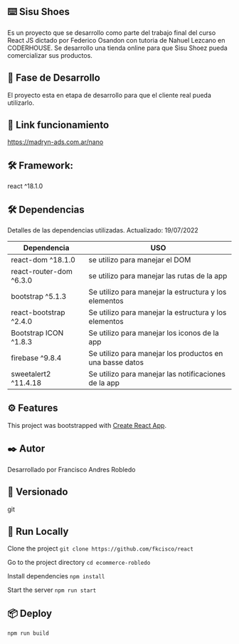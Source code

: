 ## ⌨️ Sisu Shoes
Es un proyecto que se desarrollo como parte del trabajo final del curso React JS dictado por Federico Osandon con tutoria de Nahuel Lezcano en CODERHOUSE. Se desarrollo una tienda online para que Sisu Shoez pueda comercializar sus productos.

## :construction: Fase de Desarrollo
El proyecto esta en etapa de desarrollo para que el cliente real pueda utilizarlo.

## 🚀 Link funcionamiento
https://madryn-ads.com.ar/nano

## 🛠️ Framework:
react ^18.1.0

## 🛠️ Dependencias
Detalles de las dependencias utilizadas.
Actualizado: 19/07/2022

| Dependencia| USO |
| ------ | ------ |
| react-dom ^18.1.0 | se utilizo para manejar el DOM  |
| react-router-dom ^6.3.0 | se utilizo para manejar las rutas de la app  |
| bootstrap ^5.1.3 | Se utilizo para manejar la estructura y los elementos  |
| react-bootstrap ^2.4.0 | Se utilizo para manejar la estructura y los elementos  |
| Bootstrap ICON ^1.8.3| Se utilizo para manejar los iconos de la app |
| firebase ^9.8.4| Se utilizo para manejar los productos en una basse datos |
| sweetalert2 ^11.4.18| Se utilizo para manejar las notificaciones de la app |


## ⚙️ Features
This project was bootstrapped with [Create React App](https://github.com/facebook/create-react-app).

## ✒️ Autor
Desarrollado por Francisco Andres Robledo

## 📌 Versionado
git

## 📁 Run Locally
Clone the project
    `git clone https://github.com/fkcisco/react`

Go to the project directory
    `cd ecommerce-robledo`

Install dependencies
    `npm install`

Start the server
    `npm run start`

## 📦 Deploy
`npm run build`


